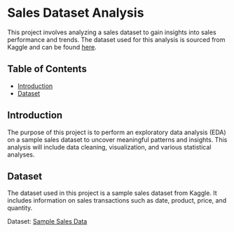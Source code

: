 
# Sales Dataset Analysis

This project involves analyzing a sales dataset to gain insights into sales performance and trends. The dataset used for this analysis is sourced from Kaggle and can be found [here](https://www.kaggle.com/datasets/kyanyoga/sample-sales-data).

## Table of Contents

- [Introduction](#introduction)
- [Dataset](#dataset)

## Introduction

The purpose of this project is to perform an exploratory data analysis (EDA) on a sample sales dataset to uncover meaningful patterns and insights. This analysis will include data cleaning, visualization, and various statistical analyses.

## Dataset

The dataset used in this project is a sample sales dataset from Kaggle. It includes information on sales transactions such as date, product, price, and quantity.

Dataset: [Sample Sales Data](https://www.kaggle.com/datasets/kyanyoga/sample-sales-data)


